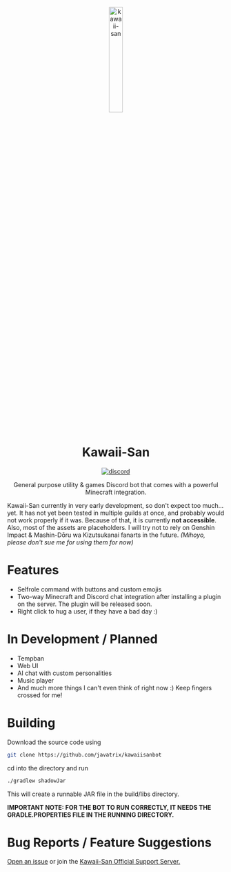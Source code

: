 <p align="center">
<img src="https://i.imgur.com/jQiqeyC.png" width="25%" alt="kawaii-san"/>
</p>

<h1 align="center">Kawaii-San</h1>

<p align="center">
  <a href="https://discord.gg/8a6x653veD">
    <img src="https://img.shields.io/badge/Discord-5865F2?style=for-the-badge&logo=discord&logoColor=white" alt="discord"/>
  </a>
</p>

<p align="center">General purpose utility & games Discord bot that comes with a powerful Minecraft integration.</p>

Kawaii-San currently in very early development, so don't expect too much... yet.
It has not yet been tested in multiple guilds at once, and probably would not work properly if it was. Because of that,
it is currently **not accessible**.
Also, most of the assets are placeholders. I will try not to rely on Genshin Impact & Mashin-Dōru wa Kizutsukanai
fanarts in the future.
*(Mihoyo, please don't sue me for using them for now)*

# Features

- Selfrole command with buttons and custom emojis
- Two-way Minecraft and Discord chat integration after installing a plugin on the server. The plugin will be released
  soon.
- Right click to hug a user, if they have a bad day :)

# In Development / Planned

- Tempban
- Web UI
- AI chat with custom personalities
- Music player
- And much more things I can't even think of right now :) Keep fingers crossed for me!

# Building

Download the source code using

```bash
git clone https://github.com/javatrix/kawaiisanbot
```

cd into the directory and run

```bash
./gradlew shadowJar
```

This will create a runnable JAR file in the build/libs directory.

**IMPORTANT NOTE:
FOR THE BOT TO RUN CORRECTLY, IT NEEDS THE GRADLE.PROPERTIES FILE IN THE RUNNING DIRECTORY.**

# Bug Reports / Feature Suggestions

[Open an issue](https://github.com/Javatrix/kawaiisanbot/issues) or join
the [Kawaii-San Official Support Server.](https://discord.gg/8a6x653veD)
